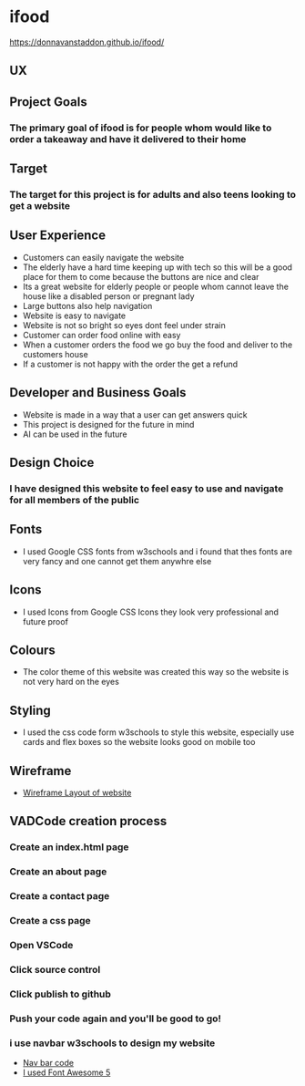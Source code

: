 # ifood
https://donnavanstaddon.github.io/ifood/
## UX
## Project Goals
### The primary goal of ifood is for people whom would like to order a takeaway and have it delivered to their home
## Target
### The target for this project is for adults and also teens looking to get a website

## User Experience
* Customers can easily navigate the website
* The elderly have a hard time keeping up with tech so this will be a good place for them to come because the buttons are nice and clear
* Its a great website for elderly people or people whom cannot leave the house like a  disabled person or pregnant lady
* Large buttons also help navigation
* Website is easy to navigate
* Website is not so bright so eyes dont feel under strain
* Customer can order food online with easy
* When a customer orders the food we go buy the food and deliver to the customers house
* If a customer is not happy with the order the get a refund

## Developer and Business Goals
* Website is made in a way that a user can get answers quick
* This project is designed for the future in mind
* AI can be used in the future

## Design Choice
### I have designed this website to feel easy to use and navigate for all members of the public

## Fonts
* I used Google CSS fonts from w3schools and i found that thes fonts are very fancy and one cannot get them anywhre else

## Icons
* I used Icons from Google CSS Icons they look very professional and future proof

## Colours
* The color theme of this website was created this way so the website is not very hard on the eyes

## Styling
* I used the css code form w3schools to style this website, especially use cards and flex boxes so the website looks good on mobile too

## Wireframe
* [Wireframe Layout of website](ifood.pdf)

## VADCode creation process

### Create an index.html page
### Create an about page
### Create a contact page
### Create a css page
### Open VSCode
### Click source control
### Click publish to github
### Push your code again and you'll be good to go!
### i use navbar w3schools to design my website
* [Nav bar code](https://www.w3schools.com/howto/tryit.asp?filename=tryhow_js_topnav)
* [I used Font Awesome 5](https://www.w3schools.com/icons/fontawesome5_intro.asp)